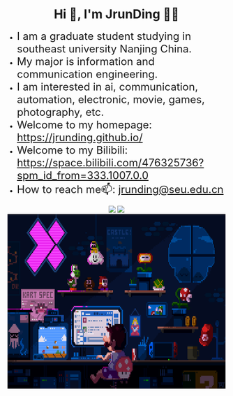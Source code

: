 <h1 align="center">Hi 👋, I'm JrunDing 👨‍💻</h1>

- <font size=5>I am a graduate student studying in southeast university Nanjing China.</font>
- <font size=5>My major is information and communication engineering.</font>
- <font size=5>I am interested in ai, communication, automation, electronic, movie, games, photography, etc.</font>
- <font size=5>Welcome to my homepage: https://jrunding.github.io/</font>
- <font size=5>Welcome to my Bilibili: https://space.bilibili.com/476325736?spm_id_from=333.1007.0.0</font>
- <font size=5>How to reach me📫: jrunding@seu.edu.cn</font>


<div align="center">
<span>  </span>
<img height="170px" src="https://github-readme-stats.vercel.app/api?username=JrunDing" /><span>  </span><img height="170px" src="https://github-readme-stats.vercel.app/api/top-langs/?username=JrunDing&layout=compact&langs_count=8" />
<span>  </span>
</div>

<div align=center> <img width="500" height="400" src="https://github.com/codeman008/codeman008/blob/main/225813708-98b745f2-7d22-48cf-9150-083f1b00d6c9.gif"/> </div>

